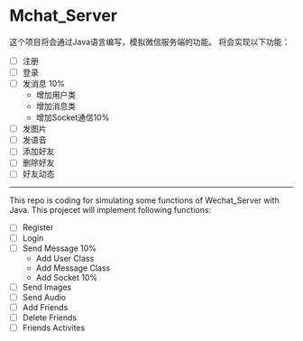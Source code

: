 # Mchat_Server
这个项目将会通过Java语言编写，模拟微信服务端的功能。
将会实现以下功能：
- [ ] 注册
- [ ] 登录
- [ ] 发消息 10%
   - 增加用户类
   - 增加消息类
   - 增加Socket通信10%
- [ ] 发图片
- [ ] 发语音
- [ ] 添加好友
- [ ] 删除好友
- [ ] 好友动态

---
This repo is coding for simulating some functions of Wechat_Server with Java.
This projecet will implement following functions:

- [ ] Register
- [ ] Login
- [ ] Send Message 10%
   - Add User Class
   - Add Message Class
   - Add Socket 10%
- [ ] Send Images
- [ ] Send Audio
- [ ] Add Friends
- [ ] Delete Friends
- [ ] Friends Activites
